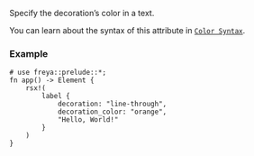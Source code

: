 Specify the decoration’s color in a text.

You can learn about the syntax of this attribute in [`Color Syntax`](crate::_docs::color_syntax).

### Example

```rust, no_run
# use freya::prelude::*;
fn app() -> Element {
    rsx!(
        label {
            decoration: "line-through",
            decoration_color: "orange",
            "Hello, World!"
        }
    )
}
```
